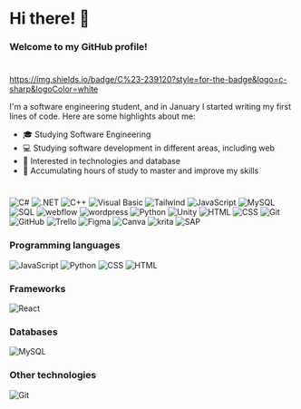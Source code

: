 # Hi there! 👋

<!--
**scaiorodrigues/scaiorodrigues** is a ✨ _special_ ✨ repository because its `README.md` (this file) appears on your GitHub profile.

Here are some ideas to get you started:

- 🔭 I’m currently working on ...
- 🌱 I’m currently learning ...
- 👯 I’m looking to collaborate on ...
- 🤔 I’m looking for help with ...
- 💬 Ask me about ...
- 📫 How to reach me: ...
- 😄 Pronouns: ...
- ⚡ Fun fact: ...
-->

### Welcome to my GitHub profile!


#
https://img.shields.io/badge/C%23-239120?style=for-the-badge&logo=c-sharp&logoColor=white

I'm a software engineering student, and in January I started writing my first lines of code. Here are some highlights about me:

- 🎓 Studying Software Engineering
- 💻 Studying software development in different areas, including web
- 🚀 Interested in technologies and database
- 🌱 Accumulating hours of study to master and improve my skills

#



![C#](https://img.shields.io/badge/C%23-239120?style=for-the-badge&logo=c-sharp&logoColor=white)
![.NET](https://img.shields.io/badge/.NET-5C2D91?style=for-the-badge&logo=.net&logoColor=white)
![C++](https://img.shields.io/badge/C%2B%2B-00599C?style=for-the-badge&logo=c%2B%2B&logoColor=white)
![Visual Basic](https://img.shields.io/badge/Visual_Basic-00C4CC?style=for-the-badge&logo=visual-basic&logoColor=white)
![Tailwind](https://img.shields.io/badge/Tailwind_CSS-38B2AC?style=for-the-badge&logo=tailwind-css&logoColor=white)
![JavaScript](https://img.shields.io/badge/JavaScript-F7DF1E?style=for-the-badge&logo=javascript&logoColor=black)
![MySQL](https://img.shields.io/badge/MySQL-00000F?style=for-the-badge&logo=mysql&logoColor=white)
![SQL](https://img.shields.io/badge/Microsoft_SQL_Server-CC2927?style=for-the-badge&logo=microsoft-sql-server&logoColor=white)
![webflow](https://img.shields.io/badge/webflow-4353FF?style=for-the-badge&logo=webflow&logoColor=white)
![wordpress](https://img.shields.io/badge/Wordpress-21759B?style=for-the-badge&logo=wordpress&logoColor=white)
![Python](https://img.shields.io/badge/Python-3776AB?style=for-the-badge&logo=python&logoColor=white)
![Unity](https://img.shields.io/badge/Unity-100000?style=for-the-badge&logo=unity&logoColor=white)
![HTML](https://img.shields.io/badge/HTML5-E34F26?style=for-the-badge&logo=html5&logoColor=white)
![CSS](https://img.shields.io/badge/CSS3-1572B6?style=for-the-badge&logo=css3&logoColor=white)
![Git](https://img.shields.io/badge/GIT-E44C30?style=for-the-badge&logo=git&logoColor=white)
![GitHub](https://img.shields.io/badge/GitHub-100000?style=for-the-badge&logo=github&logoColor=white)
![Trello](https://img.shields.io/badge/Trello-0052CC?style=for-the-badge&logo=trello&logoColor=white)
![Figma](https://img.shields.io/badge/Figma-F24E1E?style=for-the-badge&logo=figma&logoColor=white)
![Canva](https://img.shields.io/badge/Canva-00C4CC?style=for-the-badge&logo=Canva&logoColor=white)
![krita](https://img.shields.io/badge/Krita-203759?style=for-the-badge&logo=krita&logoColor=EEF37B)
![SAP](https://img.shields.io/badge/SAP-0FAAFF?style=for-the-badge&logo=sap&logoColor=white)


### Programming languages

![JavaScript](https://img.shields.io/badge/JavaScript-junior-brightgreen?style=for-the-badge&logo=JavaScript)
![Python](https://img.shields.io/badge/Python-junior-brightgreen?style=for-the-badge&logo=Python)
![CSS](https://img.shields.io/badge/CSS-junior-brightgreen?style=for-the-badge&logo=CSS)
![HTML](https://img.shields.io/badge/HTML-junior-brightgreen?style=for-the-badge&logo=html5)

### Frameworks

![React](https://img.shields.io/badge/React-studying-lightgrey?style=for-the-badge&logo=React)


### Databases

![MySQL](https://img.shields.io/badge/MySQL-junior-brightgreen?style=for-the-badge&logo=MySQL)


### Other technologies

![Git](https://img.shields.io/badge/Git-junior-brightgreen?style=for-the-badge&logo=Git)
